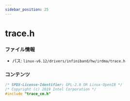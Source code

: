 ```yaml
---
sidebar_position: 25
---
```

# trace.h

### ファイル情報

- パス: `linux-v6.12/drivers/infiniband/hw/irdma/trace.h`

### コンテンツ

```h
/* SPDX-License-Identifier: GPL-2.0 OR Linux-OpenIB */
/* Copyright (c) 2019 Intel Corporation */
#include "trace_cm.h"

```

